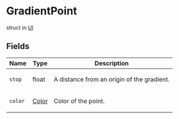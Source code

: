 # GradientPoint
struct in [UI](../UI.md)

## Fields
| Name | Type | Description |
|---|---|---|
| `stop` | float | <p>A distance from an origin of the gradient.</p> |
| `color` | [Color](../Color/Color.md) | <p>Color of the point.</p> |
